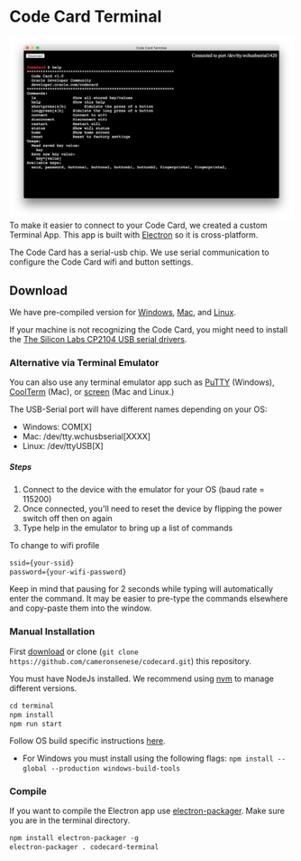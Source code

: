 # Code Card Terminal
![](images/code-card-terminal.png)
To make it easier to connect to your Code Card, we created a custom Terminal App. This app is built with [Electron](https://electronjs.org/) so it is cross-platform.

The Code Card has a serial-usb chip. We use serial communication to configure the Code Card wifi and button settings.

## Download

We have pre-compiled version for [Windows](https://github.com/noelportugal/codecard/raw/master/terminal/codecard-terminal-win32-x64.zip), [Mac](https://github.com/noelportugal/codecard/raw/master/terminal/codecard-terminal-darwin-x64.zip), and [Linux](https://github.com/noelportugal/codecard/raw/master/terminal/codecard-terminal-linux-x64.zip).

If your machine is not recognizing the Code Card, you might need to install the [The Silicon Labs CP2104 USB serial drivers](https://www.silabs.com/products/development-tools/software/usb-to-uart-bridge-vcp-drivers).

### Alternative via Terminal Emulator
You can also use any terminal emulator app such as [PuTTY](https://www.putty.org/) (Windows), [CoolTerm](http://freeware.the-meiers.org/CoolTermMac.zip) (Mac), or [screen](https://linux.die.net/man/1/screen) (Mac and Linux.)

The USB-Serial port will have different names depending on your OS:
-	Windows: COM[X]
-	Mac: /dev/tty.wchusbserial[XXXX]
-	Linux: /dev/ttyUSB[X]

##### Steps

1. Connect to the device with the emulator for your OS (baud rate = 115200)
2. Once connected, you'll need to reset the device by flipping the power switch off then on again
3. Type help in the emulator to bring up a list of commands

To change to wifi profile

	ssid={your-ssid}
	password={your-wifi-password}

Keep in mind that pausing for 2 seconds while typing will automatically enter the command. It may be easier to pre-type the commands elsewhere and copy-paste them into the window.

### Manual Installation

First [download](https://github.com/cameronsenese/codecard.git) or clone (`git clone https://github.com/cameronsenese/codecard.git`) this repository.

You must have NodeJs installed. We recommend using [nvm](https://github.com/creationix/nvm) to manage different versions.

	cd terminal
	npm install
	npm run start

Follow OS build specific instructions [here](https://electronjs.org/docs/development).
* For Windows you must install using the following flags:
	`npm install --global --production windows-build-tools`

### Compile
If you want to compile the Electron app use [electron-packager](https://github.com/electron-userland/electron-packager). Make sure you are in the terminal directory.
	
	npm install electron-packager -g
	electron-packager . codecard-terminal
